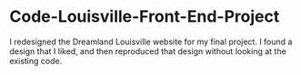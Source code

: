# Code-Louisville-Front-End-Project
I redesigned the Dreamland Louisville website for my final project. I found a design that I liked, and then reproduced that design without looking at the existing code.
